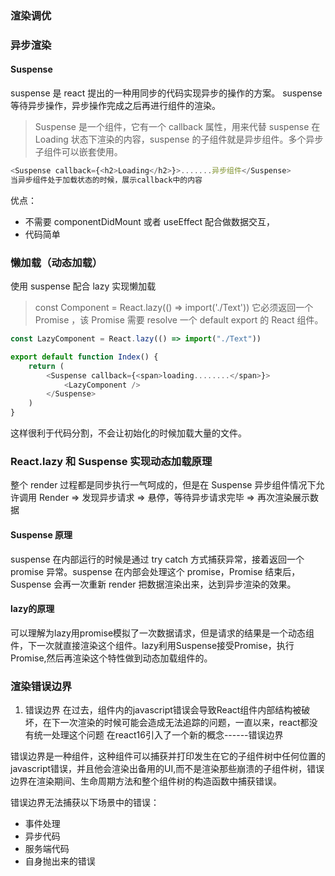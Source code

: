 ### 渲染调优

### 异步渲染

#### Suspense

suspense 是 react 提出的一种用同步的代码实现异步的操作的方案。 suspense 等待异步操作，异步操作完成之后再进行组件的渲染。

> Suspense 是一个组件，它有一个 callback 属性，用来代替 suspense 在 Loading 状态下渲染的内容，suspense 的子组件就是异步组件。多个异步子组件可以嵌套使用。

```js
<Suspense callback={<h2>Loading</h2>}>.......异步组件</Suspense>
当异步组件处于加载状态的时候，展示callback中的内容
```

优点：

- 不需要 componentDidMount 或者 useEffect 配合做数据交互，
- 代码简单

### 懒加载（动态加载）

使用 suspense 配合 lazy 实现懒加载

> const Component = React.lazy(() => import('./Text')) 它必须返回一个 Promise ，该 Promise 需要 resolve 一个 default export 的 React 组件。

```js
const LazyComponent = React.lazy(() => import("./Text"))

export default function Index() {
	return (
		<Suspense callback={<span>loading........</span>}>
			<LazyComponent />
		</Suspense>
	)
}
```

这样很利于代码分割，不会让初始化的时候加载大量的文件。

### React.lazy 和 Suspense 实现动态加载原理

整个 render 过程都是同步执行一气呵成的，但是在 Suspense 异步组件情况下允许调用 Render => 发现异步请求 => 悬停，等待异步请求完毕 => 再次渲染展示数据

#### Suspense 原理

suspense 在内部运行的时候是通过 try catch 方式捕获异常，接着返回一个 promise 异常。suspense 在内部会处理这个 promise，Promise 结束后，Suspense 会再一次重新 render 把数据渲染出来，达到异步渲染的效果。


#### lazy的原理
可以理解为lazy用promise模拟了一次数据请求，但是请求的结果是一个动态组件，下一次就直接渲染这个组件。lazy利用Suspense接受Promise，执行Promise,然后再渲染这个特性做到动态加载组件的。

### 渲染错误边界
1. 错误边界
在过去，组件内的javascript错误会导致React组件内部结构被破坏，在下一次渲染的时候可能会造成无法追踪的问题，一直以来，react都没有统一处理这个问题
在react16引入了一个新的概念------错误边界

错误边界是一种组件，这种组件可以捕获并打印发生在它的子组件树中任何位置的javascript错误，并且他会渲染出备用的UI,而不是渲染那些崩溃的子组件树，错误边界在渲染期间、生命周期方法和整个组件树的构造函数中捕获错误。

错误边界无法捕获以下场景中的错误：
- 事件处理
- 异步代码
- 服务端代码
- 自身抛出来的错误

